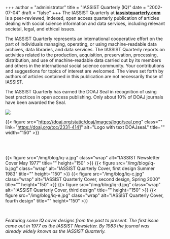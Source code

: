 +++
author = "administrator"
title = "IASSIST Quarterly (IQ)"
date = "2002-07-04"
draft = "false"
+++
The IASSIST Quarterly at [**iassistquarterly.com** <i class="fas fa-external-link-alt"></i>](https://iassistquarterly.com) is a peer-reviewed, indexed, open access quarterly publication of articles dealing with social science information and data services, including relevant societal, legal, and ethical issues.

The IASSIST Quarterly represents an international cooperative effort on the part of individuals managing, operating, or using machine-readable data archives, data libraries, and data services. The IASSIST Quarterly reports on activities related to the production, acquisition, preservation, processing, distribution, and use of machine-readable data carried out by its members and others in the international social science community.  Your contributions and suggestions for topics of interest are welcomed. The views set forth by authors of articles contained in this publication are not necessarily those of IASSIST. 

The IASSIST Quarterly has earned the DOAJ Seal in recognition of using best practices in open access publishing. Only about 10% of DOAJ journals have been awarded the Seal.  

<a href="https://doaj.org/toc/2331-4141" target="_blank" style="display: block; width: 150px; height: auto;"><img src="https://doaj.org/static/doaj/images/logo/seal.png"/></a>

{{< figure src="https://doaj.org/static/doaj/images/logo/seal.png" class="" link="https://doaj.org/toc/2331-4141" alt="Logo with text DOAJseal." title="" width="150" >}}

<br /><br />

{{< figure src="/img/blog/iq-a.jpg" class="wrap" alt="IASSIST Newsletter Cover May 1977" title="" height="150" >}}
{{< figure src="/img/blog/iq-b.jpg" class="wrap" alt="IASSIST Quarterly Cover, first design Summer 1983" title="" height="150" >}}
{{< figure src="/img/blog/iq-c.jpg" class="wrap" alt="IASSIST Quarterly Cover, second design, Spring 2000" title="" height="150" >}}
{{< figure src="/img/blog/iq-d.jpg" class="wrap" alt="IASSIST Quarterly Cover, third design" title="" height="150" >}}
{{< figure src="/img/blog/iq-e.jpg" class="wrap" alt="IASSIST Quarterly Cover, fourth design" title="" height="150" >}}

<br style="clear:both;">

*Featuring some IQ cover designs from the past to present. The first issue came out in 1977 as the IASSIST Newsletter. By 1983 the journal was already widely known as the IASSIST Quarterly.*

